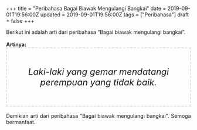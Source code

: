 +++
title = "Peribahasa Bagai Biawak Mengulangi Bangkai"
date = 2019-09-01T19:56:00Z
updated = 2019-09-01T19:56:00Z
tags = ["Peribahasa"]
draft = false
+++

<div dir="ltr" style="text-align: left;" trbidi="on"><div style="text-align: justify;">Berikut ini adalah arti dari peribahasa “Bagai biawak mengulangi bangkai”.</div><br /><div style="text-align: justify;"><b>Artinya:</b></div><div style="border: 2px dashed #ddd; font-size: 24px; height: auto; margin: 0 auto; padding: 50px; text-align: center; width: auto;"><i>Laki-laki yang gemar mendatangi perempuan yang tidak baik.</i></div><div style="text-align: justify;"><br /></div><div style="text-align: justify;">Demikian arti dari peribahasa "Bagai biawak mengulangi bangkai". Semoga bermanfaat.</div></div>
